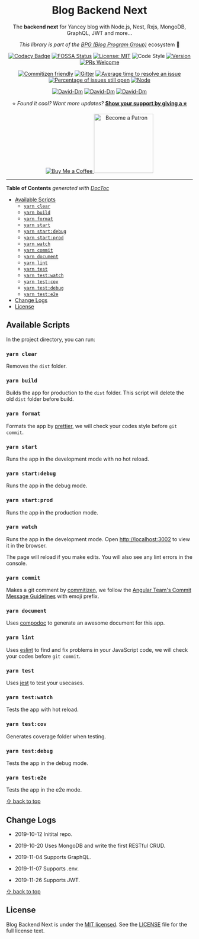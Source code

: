<div align="center">

# Blog Backend Next

The **backend next** for Yancey blog with Node.js, Nest, Rxjs, MongoDB, GraphQL, JWT and more...

_This library is part of the [BPG (Blog Program Group)](https://github.com/Yancey-Blog)_ ecosystem 📖

[![Codacy Badge](https://api.codacy.com/project/badge/Grade/899c1498056d402284353047fcde0632)](https://www.codacy.com/manual/YanceyOfficial/blog-be-next?utm_source=github.com&utm_medium=referral&utm_content=Yancey-Blog/blog-be-next&utm_campaign=Badge_Grade)
[![FOSSA Status](https://app.fossa.com/api/projects/git%2Bgithub.com%2FYancey-Blog%2Fblog-be-next.svg?type=shield)](https://app.fossa.com/projects/git%2Bgithub.com%2FYancey-Blog%2Fblog-be-next?ref=badge_shield)
[![License: MIT](https://img.shields.io/badge/License-MIT-green.svg)](https://opensource.org/licenses/MIT)
![Code Style](https://camo.githubusercontent.com/c83b8df34339bd302b7fd3fbb631f99ba25f87f8/68747470733a2f2f696d672e736869656c64732e696f2f62616467652f636f64655f7374796c652d70726574746965722d6666363962342e737667)
[![Version](https://img.shields.io/badge/version-0.0.1-blue.svg)](https://github.com/Yancey-Blog/blog-be-next)
[![PRs Welcome](https://img.shields.io/badge/PRs-welcome-green.svg)](https://github.com/Yancey-Blog/blog-be-next/pulls)

[![Commitizen friendly](https://img.shields.io/badge/commitizen-friendly-brightgreen.svg)](http://commitizen.github.io/cz-cli/)
[![Gitter](https://badges.gitter.im/yancey-official/community.svg)](https://gitter.im/yancey-official/community?utm_source=badge&utm_medium=badge&utm_campaign=pr-badge)
[![Average time to resolve an issue](http://isitmaintained.com/badge/resolution/Yancey-Blog/blog-be-next.svg)](http://isitmaintained.com/project/Yancey-Blog/blog-be-next 'Average time to resolve an issue')
[![Percentage of issues still open](http://isitmaintained.com/badge/open/Yancey-Blog/blog-be-next.svg)](http://isitmaintained.com/project/Yancey-Blog/blog-be-next 'Percentage of issues still open')
[![Node](https://img.shields.io/badge/node-%3E%3D10.16.0-orange.svg)](https://nodejs.org/en/)

[![David-Dm](https://david-dm.org/Yancey-Blog/blog-be-next.svg)](https://david-dm.org/Yancey-Blog/blog-be-next)
[![David-Dm](https://david-dm.org/Yancey-Blog/blog-be-next/dev-status.svg)](https://david-dm.org/Yancey-Blog/blog-be-next?type=dev)
[![David-Dm](https://david-dm.org/Yancey-Blog/blog-be-next/peer-status.svg)](https://david-dm.org/Yancey-Blog/blog-be-next?type=peer)

⭐️ _Found it cool? Want more updates?_ [**Show your support by giving a ⭐️**](https://github.com/Yancey-Blog/blog-be-next/stargazers)

<a href="https://www.paypal.me/yanceyleo">
  <img src="https://www.buymeacoffee.com/assets/img/custom_images/orange_img.png" alt="Buy Me a Coffee">
</a>
<a href="https://www.patreon.com/yancey">
  <img src="https://c5.patreon.com/external/logo/become_a_patron_button@2x.png" alt="Become a Patron" width="160">
</a>

</div>

---

<!-- START doctoc generated TOC please keep comment here to allow auto update -->
<!-- DON'T EDIT THIS SECTION, INSTEAD RE-RUN doctoc TO UPDATE -->

**Table of Contents** _generated with [DocToc](https://github.com/thlorenz/doctoc)_

- [Available Scripts](#available-scripts)
  - [`yarn clear`](#yarn-clear)
  - [`yarn build`](#yarn-build)
  - [`yarn format`](#yarn-format)
  - [`yarn start`](#yarn-start)
  - [`yarn start:debug`](#yarn-startdebug)
  - [`yarn start:prod`](#yarn-startprod)
  - [`yarn watch`](#yarn-watch)
  - [`yarn commit`](#yarn-commit)
  - [`yarn document`](#yarn-document)
  - [`yarn lint`](#yarn-lint)
  - [`yarn test`](#yarn-test)
  - [`yarn test:watch`](#yarn-testwatch)
  - [`yarn test:cov`](#yarn-testcov)
  - [`yarn test:debug`](#yarn-testdebug)
  - [`yarn test:e2e`](#yarn-teste2e)
- [Change Logs](#change-logs)
- [License](#license)

<!-- END doctoc generated TOC please keep comment here to allow auto update -->

## Available Scripts

In the project directory, you can run:

### `yarn clear`

Removes the `dist` folder.

### `yarn build`

Builds the app for production to the `dist` folder.
This script will delete the old `dist` folder before build.

### `yarn format`

Formats the app by [prettier](https://prettier.io/), we will check your codes style before `git commit`.

### `yarn start`

Runs the app in the development mode with no hot reload.

### `yarn start:debug`

Runs the app in the debug mode.

### `yarn start:prod`

Runs the app in the production mode.

### `yarn watch`

Runs the app in the development mode.
Open [http://localhost:3002](http://localhost:3002) to view it in the browser.

The page will reload if you make edits.
You will also see any lint errors in the console.

### `yarn commit`

Makes a git comment by [commitizen](https://github.com/commitizen/cz-cli), we follow the [Angular Team's Commit Message Guidelines](https://github.com/angular/angular/blob/master/CONTRIBUTING.md#commit) with emoji prefix.

### `yarn document`

Uses [compodoc](https://github.com/compodoc/compodoc) to generate an awesome document for this app.

### `yarn lint`

Uses [eslint](https://eslint.org/) to find and fix problems in your JavaScript code, we will check your codes before `git commit`.

### `yarn test`

Uses [jest](https://jestjs.io/) to test your usecases.

### `yarn test:watch`

Tests the app with hot reload.

### `yarn test:cov`

Generates coverage folder when testing.

### `yarn test:debug`

Tests the app in the debug mode.

### `yarn test:e2e`

Tests the app in the e2e mode.

[⇧ back to top](#table-of-contents)

## Change Logs

- 2019-10-12 Initital repo.

- 2019-10-20 Uses MongoDB and write the first RESTful CRUD.

- 2019-11-04 Supports GraphQL.

- 2019-11-07 Supports .env.

- 2019-11-26 Supports JWT.

[⇧ back to top](#table-of-contents)

## License

Blog Backend Next is under the [MIT licensed](https://opensource.org/licenses/MIT). See the [LICENSE](./LICENSE) file for the full license text.
